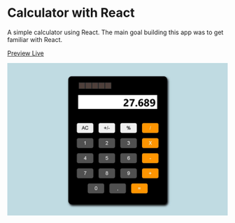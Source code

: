 # Calculator with React

A simple calculator using React. The main goal building this app was to get familiar with React.

[Preview Live](https://spontaneous-taffy-7ed5f4.netlify.app/)

![calculator](https://github.com/carlosdamaia/calculator-reactjs/blob/main/calculatorprint.JPG?raw=true)
